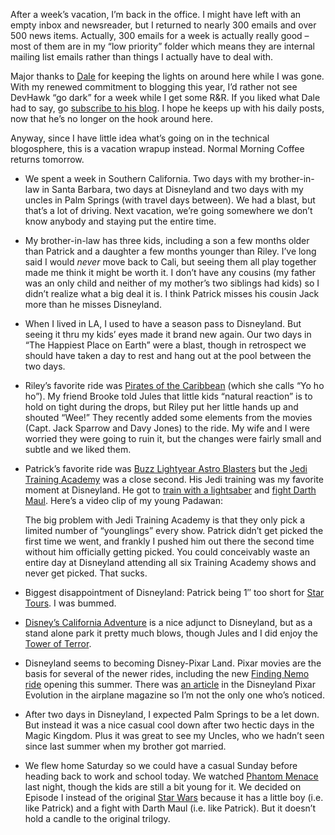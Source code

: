 After a week’s vacation, I’m back in the office. I might have left with
an empty inbox and newsreader, but I returned to nearly 300 emails and
over 500 news items. Actually, 300 emails for a week is actually really
good – most of them are in my “low priority” folder which means they are
internal mailing list emails rather than things I actually have to deal
with.

Major thanks to [Dale](http://halfmybrain.spaces.live.com/) for keeping
the lights on around here while I was gone. With my renewed commitment
to blogging this year, I’d rather not see DevHawk “go dark” for a week
while I get some R&R. If you liked what Dale had to say, go [subscribe
to his blog](http://halfmybrain.spaces.live.com/feed.rss). I hope he
keeps up with his daily posts, now that he’s no longer on the hook
around here.

Anyway, since I have little idea what’s going on in the technical
blogosphere, this is a vacation wrapup instead. Normal Morning Coffee
returns tomorrow.

-   We spent a week in Southern California. Two days with my
    brother-in-law in Santa Barbara, two days at Disneyland and two days
    with my uncles in Palm Springs (with travel days between). We had a
    blast, but that’s a lot of driving. Next vacation, we’re going
    somewhere we don’t know anybody and staying put the entire time.
-   My brother-in-law has three kids, including a son a few months older
    than Patrick and a daughter a few months younger than Riley. I’ve
    long said I would *never* move back to Cali, but seeing them all
    play together made me think it might be worth it. I don’t have any
    cousins (my father was an only child and neither of my mother’s two
    siblings had kids) so I didn’t realize what a big deal it is. I
    think Patrick misses his cousin Jack more than he misses Disneyland.
-   When I lived in LA, I used to have a season pass to Disneyland. But
    seeing it thru my kids’ eyes made it brand new again. Our two days
    in “The Happiest Place on Earth” were a blast, though in retrospect
    we should have taken a day to rest and hang out at the pool between
    the two days.
-   Riley’s favorite ride was [Pirates of the
    Caribbean](http://disneyland.disney.go.com/disneyland/en_US/parks/attractions/detail?name=PiratesOfTheCaribbeanAttractionPage)
    (which she calls “Yo ho ho”). My friend Brooke told Jules that
    little kids “natural reaction” is to hold on tight during the drops,
    but Riley put her little hands up and shouted “Wee!” They recently
    added some elements from the movies (Capt. Jack Sparrow and Davy
    Jones) to the ride. My wife and I were worried they were going to
    ruin it, but the changes were fairly small and subtle and we liked
    them.
-   Patrick’s favorite ride was [Buzz Lightyear Astro
    Blasters](http://disneyland.disney.go.com/disneyland/en_US/parks/attractions/detail?name=BuzzLightyearAttractionPage) but
    the [Jedi Training
    Academy](http://disneyland.disney.go.com/disneyland/en_US/parks/entertainment/detail?name=JediTrainingAcademyEntertainmentPage)
    was a close second. His Jedi training was my favorite moment at
    Disneyland. He got to [train with a
    lightsaber](http://soapbox.msn.com/video.aspx?vid=9914b46a-f969-4b5d-81a9-d6734d1018ba)
    and [fight Darth
    Maul](http://soapbox.msn.com/video.aspx?vid=a029e258-7a76-4e39-a882-b44275397cd2).
    Here’s a video clip of my young Padawan:
    <div style="margin: 10px" align="center">

    </div>

    The big problem with Jedi Training Academy is that they only pick a
    limited number of “younglings” every show. Patrick didn’t get picked
    the first time we went, and frankly I pushed him out there the
    second time without him officially getting picked. You could
    conceivably waste an entire day at Disneyland attending all six
    Training Academy shows and never get picked. That sucks.
-   Biggest disappointment of Disneyland: Patrick being 1″ too short for
    [Star
    Tours](http://disneyland.disney.go.com/disneyland/en_US/parks/attractions/detail?name=StarToursAttractionPage).
    I was bummed.
-   [Disney’s California
    Adventure](http://disneyland.disney.go.com/disneyland/en_US/parks/landing?name=DisneysCaliforniaAdventureLandingPage)
    is a nice adjunct to Disneyland, but as a stand alone park it pretty
    much blows, though Jules and I did enjoy the [Tower of
    Terror](http://disneyland.disney.go.com/disneyland/en_US/parks/attractions/detail?name=TwilightZoneTowerOfTerrorAttractionPage).
-   Disneyland seems to becoming Disney-Pixar Land. Pixar movies are the
    basis for several of the newer rides, including the new [Finding
    Nemo
    ride](http://disneyland.disney.go.com/disneyland/en_US/parks/attractions/detail?name=FindingNemoSubmarineVoyageAttractionPage)
    opening this summer. There was [an
    article](http://www.hemispheresmagazine.com/feb07/entertainthis.html)
    in the Disneyland Pixar Evolution in the airplane magazine so I’m
    not the only one who’s noticed.
-   After two days in Disneyland, I expected Palm Springs to be a let
    down. But instead it was a nice casual cool down after two hectic
    days in the Magic Kingdom. Plus it was great to see my Uncles, who
    we hadn’t seen since last summer when my brother got married.
-   We flew home Saturday so we could have a casual Sunday before
    heading back to work and school today. We watched [Phantom
    Menace](http://www.imdb.com/title/tt0120915/) last night, though the
    kids are still a bit young for it. We decided on Episode I instead
    of the original [Star Wars](http://www.imdb.com/title/tt0076759/)
    because it has a little boy (i.e. like Patrick) and a fight with
    Darth Maul (i.e. like Patrick). But it doesn’t hold a candle to the
    original trilogy.

